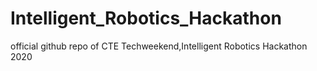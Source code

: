 # Intelligent_Robotics_Hackathon
official github repo of CTE Techweekend,Intelligent Robotics Hackathon 2020

